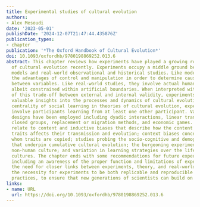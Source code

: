 ```yaml
---
title: Experimental studies of cultural evolution
authors:
- Alex Mesoudi
date: '2023-05-01'
publishDate: '2024-12-07T21:47:44.435876Z'
publication_types:
- chapter
publication: '*The Oxford Handbook of Cultural Evolution*'
doi: 10.1093/oxfordhb/9780198869252.013.6
abstract: This chapter reviews how experiments have played a growing role in the study
  of cultural evolution recently. Experiments occupy a middle ground between formal
  models and real-world observational and historical studies. Like models, they offer
  the advantages of control and manipulation in order to determine causal relations
  between variables. Like real-world studies, they involve actual human behaviour,
  albeit constrained within artificial boundaries. When interpreted within the context
  of this trade-off between external and internal validity, experiments can provide
  valuable insights into the processes and dynamics of cultural evolution. Given the
  centrality of social learning in theories of cultural evolution, experiments typically
  involve participants learning from at least one other participant. Various experimental
  designs have been employed including dyadic interactions, linear transmission chains,
  closed groups, replacement or migration methods, and economic games. Key findings
  relate to content and inductive biases that describe how the content of cultural
  traits affects their transmission and evolution; context biases concerning from
  whom traits are copied; studies probing the socio-cognitive and demographic factors
  that underpin cumulative cultural evolution; the burgeoning experimental study of
  non-human culture; and variation in learning strategies over the lifetime and across
  cultures. The chapter ends with some recommendations for future experimental research,
  including an awareness of the proper function and limitations of experimental methods;
  the need for closer links between experiments, theory, and real-world data; and
  the necessity for experiments to be both replicable and reproducible via open science
  practices, to ensure that new generations of scientists can build on reliable knowledge.
links:
- name: URL
  url: https://doi.org/10.1093/oxfordhb/9780198869252.013.6
---
```


